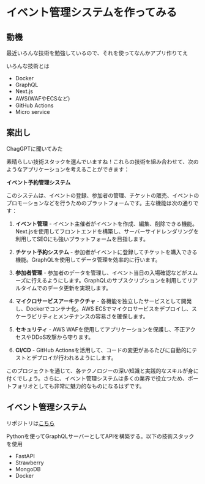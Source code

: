 # イベント管理システムを作ってみる

## 動機

最近いろんな技術を勉強しているので、それを使ってなんかアプリ作りてえ

いろんな技術とは

- Docker
- GraphQL
- Next.js
- AWS(WAFやECSなど)
- GitHub Actions
- Micro service

## 案出し

ChagGPTに聞いてみた

素晴らしい技術スタックを選んでいますね！これらの技術を組み合わせて、次のようなアプリケーションを考えることができます：

**イベント予約管理システム**

このシステムは、イベントの登録、参加者の管理、チケットの販売、イベントのプロモーションなどを行うためのプラットフォームです。主な機能は次の通りです：

1. **イベント管理** - イベント主催者がイベントを作成、編集、削除できる機能。Next.jsを使用してフロントエンドを構築し、サーバーサイドレンダリングを利用してSEOにも強いプラットフォームを目指します。
   
2. **チケット予約システム** - 参加者がイベントに登録してチケットを購入できる機能。GraphQLを使用してデータ管理を効率的に行います。
   
3. **参加者管理** - 参加者のデータを管理し、イベント当日の入場確認などがスムーズに行えるようにします。GraphQLのサブスクリプションを利用してリアルタイムでのデータ更新を実現します。
   
4. **マイクロサービスアーキテクチャ** - 各機能を独立したサービスとして開発し、Dockerでコンテナ化。AWS ECSでマイクロサービスをデプロイし、スケーラビリティとメンテナンスの容易さを確保します。
   
5. **セキュリティ** - AWS WAFを使用してアプリケーションを保護し、不正アクセスやDDoS攻撃から守ります。
   
6. **CI/CD** - GitHub Actionsを活用して、コードの変更があるたびに自動的にテストとデプロイが行われるようにします。

このプロジェクトを通じて、各テクノロジーの深い知識と実践的なスキルが身に付くでしょう。さらに、イベント管理システムは多くの業界で役立つため、ポートフォリオとしても非常に魅力的なものになるはずです。

## イベント管理システム

リポジトリは[こちら](https://github.com/uhablog/event_management_system)

Pythonを使ってGraphQLサーバーとしてAPIを構築する。以下の技術スタックを使用

- FastAPI
- Strawberry
- MongoDB
- Docker
